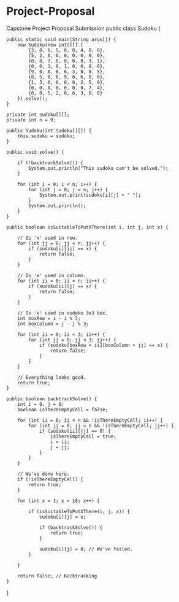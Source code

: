 # Project-Proposal
Capstone Project Proposal Submission
public class Sudoku {

    public static void main(String args[]) {
        new Sudoku(new int[][] {
            {3, 0, 6, 5, 0, 8, 4, 0, 0},
            {5, 2, 0, 0, 0, 0, 0, 0, 0},
            {0, 8, 7, 0, 0, 0, 0, 3, 1},
            {0, 0, 3, 0, 1, 0, 0, 8, 0},
            {9, 0, 0, 8, 6, 3, 0, 0, 5},
            {0, 5, 0, 0, 9, 0, 6, 0, 0},
            {1, 3, 0, 0, 0, 0, 2, 5, 0},
            {0, 0, 0, 0, 0, 0, 0, 7, 4},
            {0, 0, 5, 2, 0, 6, 3, 0, 0}
        }).solve();
    }

    private int sudoku[][];
    private int n = 9;

    public Sudoku(int sudoku[][]) {
        this.sudoku = sudoku;
    }

    public void solve() {

        if (!backtrackSolve()) {
            System.out.println("This sudoku can't be solved.");
        }

        for (int i = 0; i < n; i++) {
            for (int j = 0; j < n; j++) {
                System.out.print(sudoku[i][j] + " ");
            }
            System.out.println();
        }
    }

    public boolean isSuitableToPutXThere(int i, int j, int x) {

        // Is 'x' used in row.
        for (int jj = 0; jj < n; jj++) {
            if (sudoku[i][jj] == x) {
                return false;
            }
        }

        // Is 'x' used in column.
        for (int ii = 0; ii < n; ii++) {
            if (sudoku[ii][j] == x) {
                return false;
            }
        }

        // Is 'x' used in sudoku 3x3 box.
        int boxRow = i - i % 3;
        int boxColumn = j - j % 3;

        for (int ii = 0; ii < 3; ii++) {
            for (int jj = 0; jj < 3; jj++) {
                if (sudoku[boxRow + ii][boxColumn + jj] == x) {
                    return false;
                }
            }
        }

        // Everything looks good.
        return true;
    }

    public boolean backtrackSolve() {
        int i = 0, j = 0;
        boolean isThereEmptyCell = false;

        for (int ii = 0; ii < n && !isThereEmptyCell; ii++) {
            for (int jj = 0; jj < n && !isThereEmptyCell; jj++) {
                if (sudoku[ii][jj] == 0) {
                    isThereEmptyCell = true;
                    i = ii;
                    j = jj;
                }
            }
        }

        // We've done here.
        if (!isThereEmptyCell) {
            return true;
        }

        for (int x = 1; x < 10; x++) {

            if (isSuitableToPutXThere(i, j, x)) {
                sudoku[i][j] = x;

                if (backtrackSolve()) {
                    return true;
                }

                sudoku[i][j] = 0; // We've failed.
            }

        }

        return false; // Backtracking
    }
}
